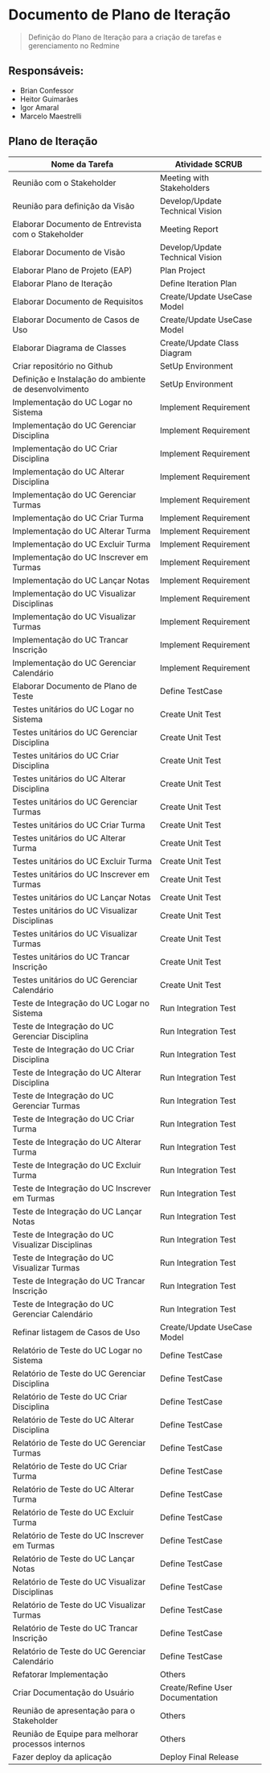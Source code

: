 # Documento de Plano de Iteração

> Definição do Plano de Iteração para a criação de tarefas e gerenciamento no Redmine

## Responsáveis:

* Brian Confessor
* Heitor Guimarães
* Igor Amaral
* Marcelo Maestrelli


## Plano de Iteração


| Nome da Tarefa | Atividade SCRUB |
|----------------|-----------------|
| Reunião com o Stakeholder | Meeting with Stakeholders |
| Reunião para definição da Visão | Develop/Update Technical Vision |
| Elaborar Documento de Entrevista com o Stakeholder | Meeting Report |
| Elaborar Documento de Visão | Develop/Update Technical Vision |
| Elaborar Plano de Projeto (EAP) | Plan Project |
| Elaborar Plano de Iteração | Define Iteration Plan |
| Elaborar Documento de Requisitos | Create/Update UseCase Model |
| Elaborar Documento de Casos de Uso | Create/Update UseCase Model |
| Elaborar Diagrama de Classes | Create/Update Class Diagram |
| Criar repositório no Github | SetUp Environment |
| Definição e Instalação do ambiente de desenvolvimento | SetUp Environment |
| Implementação do UC Logar no Sistema | Implement Requirement |
| Implementação do UC Gerenciar Disciplina | Implement Requirement |
| Implementação do UC Criar Disciplina | Implement Requirement |
| Implementação do UC Alterar Disciplina | Implement Requirement |
| Implementação do UC Gerenciar Turmas | Implement Requirement |
| Implementação do UC Criar Turma | Implement Requirement |
| Implementação do UC Alterar Turma | Implement Requirement |
| Implementação do UC Excluir Turma | Implement Requirement |
| Implementação do UC Inscrever em Turmas | Implement Requirement |
| Implementação do UC Lançar Notas | Implement Requirement |
| Implementação do UC Visualizar Disciplinas | Implement Requirement |
| Implementação do UC Visualizar Turmas | Implement Requirement |
| Implementação do UC Trancar Inscrição | Implement Requirement |
| Implementação do UC Gerenciar Calendário | Implement Requirement |
| Elaborar Documento de Plano de Teste | Define TestCase |
| Testes unitários do UC Logar no Sistema | Create Unit Test |
| Testes unitários do UC Gerenciar Disciplina | Create Unit Test |
| Testes unitários do UC Criar Disciplina | Create Unit Test |
| Testes unitários do UC Alterar Disciplina | Create Unit Test |
| Testes unitários do UC Gerenciar Turmas | Create Unit Test |
| Testes unitários do UC Criar Turma | Create Unit Test |
| Testes unitários do UC Alterar Turma | Create Unit Test |
| Testes unitários do UC Excluir Turma | Create Unit Test |
| Testes unitários do UC Inscrever em Turmas | Create Unit Test |
| Testes unitários do UC Lançar Notas | Create Unit Test |
| Testes unitários do UC Visualizar Disciplinas | Create Unit Test |
| Testes unitários do UC Visualizar Turmas | Create Unit Test |
| Testes unitários do UC Trancar Inscrição | Create Unit Test |
| Testes unitários do UC Gerenciar Calendário | Create Unit Test |
| Teste de Integração do UC Logar no Sistema | Run Integration Test |
| Teste de Integração do UC Gerenciar Disciplina | Run Integration Test |
| Teste de Integração do UC Criar Disciplina | Run Integration Test |
| Teste de Integração do UC Alterar Disciplina | Run Integration Test |
| Teste de Integração do UC Gerenciar Turmas | Run Integration Test |
| Teste de Integração do UC Criar Turma | Run Integration Test |
| Teste de Integração do UC Alterar Turma | Run Integration Test |
| Teste de Integração do UC Excluir Turma | Run Integration Test |
| Teste de Integração do UC Inscrever em Turmas | Run Integration Test |
| Teste de Integração do UC Lançar Notas | Run Integration Test |
| Teste de Integração do UC Visualizar Disciplinas | Run Integration Test |
| Teste de Integração do UC Visualizar Turmas | Run Integration Test |
| Teste de Integração do UC Trancar Inscrição | Run Integration Test |
| Teste de Integração do UC Gerenciar Calendário | Run Integration Test |
| Refinar listagem de Casos de Uso | Create/Update UseCase Model |
| Relatório de Teste do UC Logar no Sistema | Define TestCase |
| Relatório de Teste do UC Gerenciar Disciplina | Define TestCase |
| Relatório de Teste do UC Criar Disciplina | Define TestCase |
| Relatório de Teste do UC Alterar Disciplina | Define TestCase |
| Relatório de Teste do UC Gerenciar Turmas | Define TestCase |
| Relatório de Teste do UC Criar Turma | Define TestCase |
| Relatório de Teste do UC Alterar Turma | Define TestCase |
| Relatório de Teste do UC Excluir Turma | Define TestCase |
| Relatório de Teste do UC Inscrever em Turmas | Define TestCase |
| Relatório de Teste do UC Lançar Notas | Define TestCase |
| Relatório de Teste do UC Visualizar Disciplinas | Define TestCase |
| Relatório de Teste do UC Visualizar Turmas | Define TestCase |
| Relatório de Teste do UC Trancar Inscrição | Define TestCase |
| Relatório de Teste do UC Gerenciar Calendário | Define TestCase |
| Refatorar Implementação | Others |
| Criar Documentação do Usuário | Create/Refine User Documentation |
| Reunião de apresentação para o Stakeholder | Others |
| Reunião de Equipe para melhorar processos internos | Others |
| Fazer deploy da aplicação | Deploy Final Release |